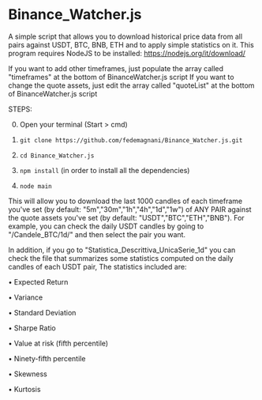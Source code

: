 # Binance_Watcher.js
A simple script that allows you to download historical price data from all pairs against USDT, BTC, BNB, ETH and to apply simple statistics on it.
This program requires NodeJS to be installed: https://nodejs.org/it/download/ 

If you want to add other timeframes, just populate the array called "timeframes" at the bottom of BinanceWatcher.js script
If you want to change the quote assets, just edit the array called "quoteList" at the bottom of  BinanceWatcher.js script

STEPS:

0) Open your terminal (Start > cmd)

1) `git clone https://github.com/fedemagnani/Binance_Watcher.js.git`

2) `cd Binance_Watcher.js`

3) `npm install` (in order to install all the dependencies)

4) `node main`

This will allow you to download the last 1000 candles of each timeframe you've set (by default: "5m","30m","1h","4h","1d","1w") of ANY PAIR against the quote assets you've set (by default: "USDT","BTC","ETH","BNB"). For example, you can check the daily USDT candles by going to "/Candele_BTC/1d/" and then select the pair you want.

In addition, if you go to "Statistica_Descrittiva_UnicaSerie_1d" you can check the file that summarizes some statistics computed on the daily candles of each USDT pair, The statistics included are:

• Expected Return

• Variance

• Standard Deviation

• Sharpe Ratio

• Value at risk (fifth percentile)

• Ninety-fifth percentile

• Skewness

• Kurtosis
